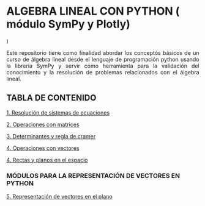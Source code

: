 # ALGEBRA LINEAL CON PYTHON ( módulo SymPy y Plotly)
)
<p style="text-align: justify;">Este repositorio tiene como finalidad abordar los concept&oacute;s b&aacute;sicos de un curso de &aacute;lgebra lineal desde el lenguaje de programaci&oacute;n python usando la librer&iacute;a SymPy y servir como herramienta para la validaci&oacute;n del conocimiento y la resoluci&oacute;n de problemas relacionados con el &aacute;lgebra lineal.</p>

## TABLA DE CONTENIDO

[1. Resolución de sistemas de ecuaciones](https://colab.research.google.com/github/josorio398/ALGEBRA-LINEAL-CON-PYTHON/blob/master/%C3%81lgebra_lineal_con_Python_Operaciones_con_matrices.ipynb)

[2. Operaciones con matrices](https://colab.research.google.com/github/josorio398/ALGEBRA-LINEAL-CON-PYTHON/blob/master/%C3%81lgebra_lineal_con_Python_Operaciones_con_matrices.ipynb)

[3. Determinantes y regla de cramer](https://colab.research.google.com/github/josorio398/ALGEBRA-LINEAL-CON-PYTHON/blob/master/%C3%81lgebra_lineal_con_Python_Determinantes_y_regla_de_cramer.ipynb)

[4. Operaciones con vectores](https://colab.research.google.com/github/josorio398/ALGEBRA-LINEAL-CON-PYTHON/blob/master/%C3%81lgebra_lineal_con_Python_Determinantes_y_regla_de_cramer.ipynb)

[4. Rectas y planos en el espacio]()

### MÓDULOS PARA LA REPRESENTACIÓN DE VECTORES EN PYTHON

[5. Representación de vectores en el plano]()
